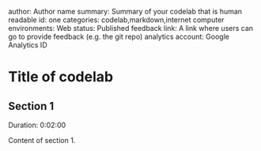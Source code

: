 author: Author name
summary: Summary of your codelab that is human readable
id: one
categories: codelab,markdown,internet computer
environments: Web
status: Published
feedback link: A link where users can go to provide feedback (e.g. the git repo)
analytics account: Google Analytics ID

# Title of codelab

## Section 1
Duration: 0:02:00

Content of section 1.
